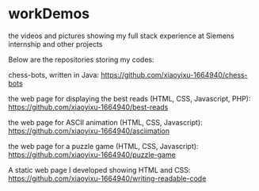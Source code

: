# workDemos
the videos and pictures showing my full stack experience at Siemens internship and other projects

Below are the repositories storing my codes:

chess-bots, written in Java:
https://github.com/xiaoyixu-1664940/chess-bots

the web page for displaying the best reads (HTML, CSS, Javascript, PHP):
https://github.com/xiaoyixu-1664940/best-reads

the web page for ASCII animation (HTML, CSS, Javascript):
https://github.com/xiaoyixu-1664940/asciimation

the web page for a puzzle game (HTML, CSS, Javascript):
https://github.com/xiaoyixu-1664940/puzzle-game

A static web page I developed showing HTML and CSS: 
https://github.com/xiaoyixu-1664940/writing-readable-code
